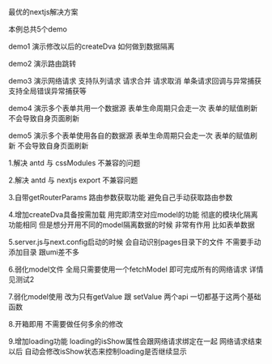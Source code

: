最优的nextjs解决方案

本例总共5个demo

demo1 
演示修改以后的createDva 如何做到数据隔离

demo2
演示路由跳转

demo3
演示网络请求 支持队列请求 请求合并 请求取消 单条请求回调与异常捕获 支持全局错误异常捕获等

demo4
演示多个表单共用一个数据源 表单生命周期只会走一次 表单的赋值刷新 不会导致自身页面刷新

demo5
演示多个表单使用各自的数据源 表单生命周期只会走一次 表单的赋值刷新 不会导致自身页面刷新


1.解决 antd 与 cssModules 不兼容的问题

2.解决 antd 与 nextjs export 不兼容问题

3.自带getRouterParams 路由参数获取功能 避免自己手动获取路由参数

4.增加createDva具备按需加载 用完即清空对应model的功能 彻底的模块化隔离 功能相同 但是想分开用不同的model隔离数据的时候 非常有作用 比如表单数据

5.server.js与next.config启动的时候 会自动识别pages目录下的文件 不需要手动添加目录 跟umi差不多

6.弱化model文件 全局只需要使用一个fetchModel 即可完成所有的网络请求 详情见测试2

7.弱化model使用 改为只有getValue 跟 setValue 两个api 一切都基于这两个基础函数

8.开箱即用 不需要做任何多余的修改

9.增加loading功能 loading的isShow属性会跟网络请求绑定在一起 网络请求结束以后 自动会修改isShow状态来控制loading是否继续显示
